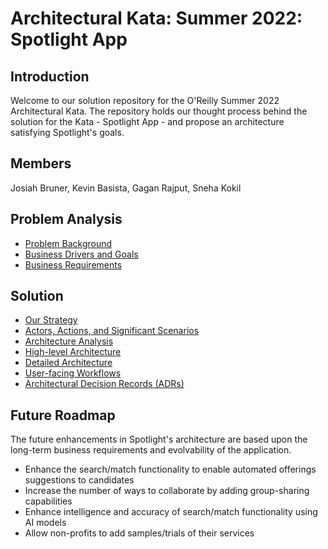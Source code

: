 # Architectural Kata: Summer 2022: Spotlight App

## Introduction
Welcome to our solution repository for the O'Reilly Summer 2022 Architectural Kata. The repository holds our thought process behind the solution for the Kata - Spotlight App - and propose an architecture satisfying Spotlight's goals.									
## Members

Josiah Bruner, Kevin Basista, Gagan Rajput, Sneha Kokil

## Problem Analysis

* [Problem Background](./ProblemAnalysis/Background.md)
* [Business Drivers and Goals](./ProblemAnalysis/DriversGoals.md)
* [Business Requirements](./ProblemAnalysis/BusinessReqs.md)

## Solution
* [Our Strategy](./Solution/Strategy.md)
* [Actors, Actions, and Significant Scenarios](./Actors,%20Actions%20&%20Significant%20Scenarios.md)
* [Architecture Analysis](./Solution/ArchAnalysis.md)
* [High-level Architecture](./GeneralArchitecture.md)
* [Detailed Architecture](./Solution/DetailedArch.md)
* [User-facing Workflows](./ExampleMocks.md)
* [Architectural Decision Records (ADRs)](./ADRs)

## Future Roadmap
The future enhancements in Spotlight's architecture are based upon the long-term business requirements and evolvability of the application.

* Enhance the search/match functionality to enable automated offerings suggestions to candidates
* Increase the number of ways to collaborate by adding group-sharing capabilities
* Enhance intelligence and accuracy of search/match functionality using AI models
* Allow non-profits to add samples/trials of their services





